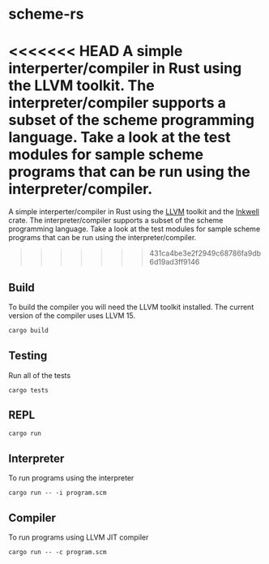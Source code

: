 # scheme-rs

<<<<<<< HEAD
A simple interperter/compiler in Rust using the LLVM toolkit. The interpreter/compiler supports a subset of the scheme programming language. Take a look at the test modules for sample scheme programs that can be run using the interpreter/compiler.
=======
A simple interperter/compiler in Rust using the [LLVM](https://llvm.org/) toolkit and the [Inkwell](https://thedan64.github.io/inkwell/inkwell/index.html) crate. The interpreter/compiler supports a subset of the scheme programming language. Take a look at the test modules for sample scheme programs that can be run using the interpreter/compiler.
>>>>>>> 431ca4be3e2f2949c68786fa9db6d19ad3ff9146

## Build
To build the compiler you will need the LLVM toolkit installed. The current version of the compiler uses LLVM 15.

```bash
cargo build
```

## Testing

Run all of the tests

```
cargo tests
```

## REPL

```
cargo run
```

## Interpreter

To run programs using the interpreter

```
cargo run -- -i program.scm
```

## Compiler

To run programs using LLVM JIT compiler

```
cargo run -- -c program.scm
```

